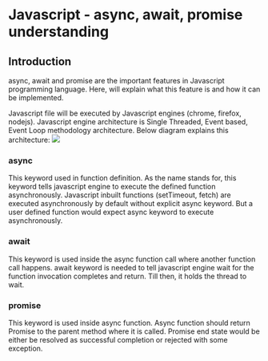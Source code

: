 # Javascript - async, await, promise understanding

## Introduction
async, await and promise are the important features in Javascript programming language. Here, will explain what this feature is and how it can be implemented. 

Javascript file will be executed by Javascript engines (chrome, firefox, nodejs). Javascript engine architecture is Single Threaded, Event based, Event Loop methodology architecture. Below diagram explains this architecture: 
![](https://amvijay.com/blog/javascript-async-await-promise-understanding/nodejs_architecture.jpg)

### async
This keyword used in function definition. As the name stands for, this keyword tells javascript engine to execute the defined function asynchronously. Javascript inbuilt functions (setTimeout, fetch) are executed asynchronously by default without explicit async keyword. But a user defined function would expect async keyword to execute asynchronously.  

### await
This keyword is used inside the async function call where another function call happens. await keyword is needed to tell javascript engine wait for the function invocation completes and return. Till then, it holds the thread to wait.

### promise
This keyword is used inside async function. Async function should return Promise to the parent method where it is called. Promise end state would be either be resolved as successful completion or rejected with some exception.


